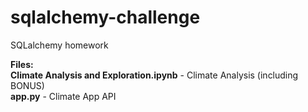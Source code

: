 # sqlalchemy-challenge
SQLalchemy homework

**Files:**<br>
  **Climate Analysis and Exploration.ipynb** - Climate Analysis (including BONUS)<br>
  **app.py** - Climate App API <br>